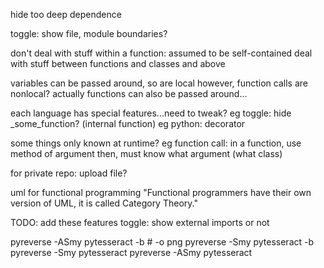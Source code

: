 hide too deep dependence

toggle: show file, module boundaries?

don't deal with stuff within a function: assumed to be self-contained
deal with stuff between functions and classes and above

variables can be passed around, so are local
however, function calls are nonlocal?
actually functions can also be passed around...

each language has special features...need to tweak?
eg toggle: hide _some_function? (internal function)
eg python: decorator

some things only known at runtime?
eg function call: in a function, use method of argument
then, must know what argument (what class)

for private repo: upload file?

uml for functional programming
"Functional programmers have their own version of UML, it is called Category Theory."

TODO: add these features
toggle: show external imports or not


pyreverse -ASmy pytesseract -b  # -o png
pyreverse -Smy pytesseract -b
pyreverse -Smy pytesseract
pyreverse -ASmy pytesseract
